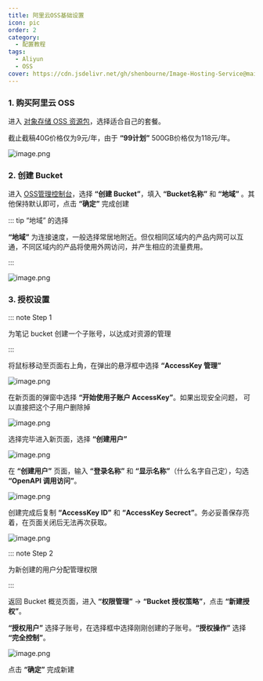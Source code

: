 ```yaml
---
title: 阿里云OSS基础设置
icon: pic
order: 2
category:
  - 配置教程
tags:
  - Aliyun
  - OSS
cover: https://cdn.jsdelivr.net/gh/shenbourne/Image-Hosting-Service@main/blog/202409300209757.png
---
```

### 1. 购买阿里云 OSS

进入 [对象存储 OSS 资源包](https://common-buy.aliyun.com/?spm=5176.7933691.J_5253785160.2.31174c59Y8lFmm&commodityCode=ossbag#/buy)，选择适合自己的套餐。

截止截稿40G价格仅为9元/年，由于 **“99计划”** 500GB价格仅为118元/年。

<!-- more -->

![image.png](https://cdn.jsdelivr.net/gh/shenbourne/Image-Hosting-Service@main/hope/202501222019465.png)
### 2. 创建 Bucket

进入 [OSS管理控制台](https://oss.console.aliyun.com/overview)，选择 **“创建 Bucket”**，填入 **“Bucket名称”** 和 **“地域”** 。其他保持默认即可，点击 **“确定”** 完成创建

::: tip “地域” 的选择

**“地域”** 为连接速度，一般选择常居地附近。但仅相同区域内的产品内网可以互通，不同区域内的产品将使用外网访问，并产生相应的流量费用。

:::

![image.png](https://cdn.jsdelivr.net/gh/shenbourne/Image-Hosting-Service@main/hope/202501222019303.png)

### 3. 授权设置

::: note Step 1

为笔记 bucket 创建一个子账号，以达成对资源的管理

:::

将鼠标移动至页面右上角，在弹出的悬浮框中选择 **“AccessKey 管理”**

![image.png](https://cdn.jsdelivr.net/gh/shenbourne/Image-Hosting-Service@main/hope/202501222035717.png)

在新页面的弹窗中选择 **“开始使用子账户 AccessKey”**。如果出现安全问题， 可以直接把这个子用户删除掉

![image.png](https://cdn.jsdelivr.net/gh/shenbourne/Image-Hosting-Service@main/blog/202407122335490.png)

选择完毕进入新页面，选择 **“创建用户”**

![image.png](https://cdn.jsdelivr.net/gh/shenbourne/Image-Hosting-Service@main/hope/202501222023290.png)

<span id="AccessKey">在 **“创建用户”** 页面，输入 **“登录名称”** 和 **“显示名称”**（什么名字自己定），勾选 **“OpenAPI 调用访问”**。</span>

![image.png](https://cdn.jsdelivr.net/gh/shenbourne/Image-Hosting-Service@main/hope/202501222025569.png)


创建完成后复制 **“AccessKey ID”** 和 **“AccessKey Secrect”**。务必妥善保存亮着，在页面关闭后无法再次获取。

![image.png](https://cdn.jsdelivr.net/gh/shenbourne/Image-Hosting-Service@main/hope/202501222026742.png)

::: note Step 2

为新创建的用户分配管理权限

:::

返回 Bucket 概览页面，进入 **“权限管理”** -> **“Bucket 授权策略”**，点击 **“新建授权”**。

**“授权用户”** 选择子账号，在选择框中选择刚刚创建的子账号。**“授权操作”** 选择 **“完全控制”**。

![image.png](https://cdn.jsdelivr.net/gh/shenbourne/Image-Hosting-Service@main/hope/202501222037467.png)

点击 **“确定”** 完成新建



